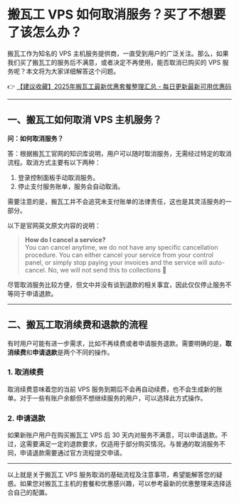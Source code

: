 # 搬瓦工 VPS 如何取消服务？买了不想要了该怎么办？

搬瓦工作为知名的 VPS 主机服务提供商，一直受到用户的广泛关注。那么，如果我们买了搬瓦工的服务后不满意，或者决定不再使用，能否取消已购买的 VPS 服务呢？本文将为大家详细解答这个问题。

👉 [【建议收藏】2025年搬瓦工最新优惠套餐整理汇总 - 每日更新最新可用优惠码](https://bit.ly/banwagon)

---

## 一、搬瓦工如何取消 VPS 主机服务？

**问：如何取消服务？**

答：根据搬瓦工官网的知识库说明，用户可以随时取消服务，无需经过特定的取消流程。取消方式主要有以下两种：

1. 登录控制面板手动取消服务。
2. 停止支付服务账单，服务会自动取消。

需要注意的是，搬瓦工并不会追究未支付账单的法律责任，这也是其灵活服务的一部分。

以下是官网英文原文内容的说明：

> **How do I cancel a service?**  
> You can cancel anytime, we do not have any specific cancellation procedure. You can either cancel your service from your control panel, or simply stop paying your invoices and the service will auto-cancel. No, we will not send this to collections 🙂

尽管取消服务比较方便，但文中并没有谈到退款的相关事宜，因此仅仅停止服务不等同于申请退款。

---

## 二、搬瓦工取消续费和退款的流程

有时用户可能有进一步需求，比如不再续费或者申请服务退款。需要明确的是，**取消续费**和**申请退款**是两个不同的操作。

### 1. 取消续费

取消续费意味着您的当前 VPS 服务到期后不会再自动续费，也不会生成新的账单。对于一些有账户余额但不想继续服务的用户，可以选择此方式操作。

### 2. 申请退款

如果新账户用户在购买搬瓦工 VPS 后 30 天内对服务不满意，可以申请退款。不过，这需要满足一定的退款要求，仅适用于部分购买情况。与普通的取消服务不同，申请退款需要通过官方流程提交申请。

---

以上就是关于搬瓦工 VPS 服务取消的基础流程及注意事项，希望能解答您的疑惑。如果您对搬瓦工主机的套餐和优惠感兴趣，可以参考最新的优惠整理来选择适合自己的配置。